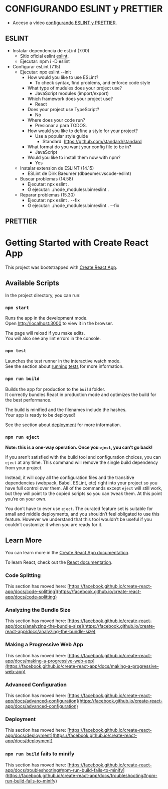 # CONFIGURANDO ESLINT y PRETTIER
- Acceso a vídeo  [configurando ESLINT y PRETTIER](https://www.youtube.com/watch?v=EEDRcolSHms).
## ESLINT

- Instalar dependencia de esLint (7.00)
  - Sitio oficial eslint  [eslint](https://eslint.org/).
  - Ejecutar: npm i -D eslint
- Configurar esLint (7.15)
  - Ejecutar: npx eslint --init
	  - How would you like to use ESLint?
	    - To check syntax, find problems, and enforce code style
    - What type of mudules does your project use?
	    - JavaScript modules (import/export)
    - Which framework does your project use?
	    - React
    - Does your project use TypeScript?
	    - No
    - Where does your code run?
	    - Presionar a para TODOS.
    - How would you like to define a style for your project?
	    - Use a popular style guide
	      - Standard: https://github.com/standard/standard
    - What format do you want your config file to be in?
	    - JavaScript
    - Would you like to install them now with npm?
	    - Yes
  - Instalar extension de ESLINT (14.15)
	  - ESLint de Dirk Baeumer (dbaeumer.vscode-eslint)
  - Buscar problemas (14.58)
	  - Ejecutar: npx eslint .
	  - O ejecutar: ./node_modules/.bin/eslint .
  - Reparar problemas (15.30)
	  - Ejecutar: npx eslint . --fix
	  - O ejecutar: ./node_modules/.bin/eslint . --fix

## PRETTIER

# Getting Started with Create React App

This project was bootstrapped with [Create React App](https://github.com/facebook/create-react-app).

## Available Scripts

In the project directory, you can run:

### `npm start`

Runs the app in the development mode.\
Open [http://localhost:3000](http://localhost:3000) to view it in the browser.

The page will reload if you make edits.\
You will also see any lint errors in the console.

### `npm test`

Launches the test runner in the interactive watch mode.\
See the section about [running tests](https://facebook.github.io/create-react-app/docs/running-tests) for more information.

### `npm run build`

Builds the app for production to the `build` folder.\
It correctly bundles React in production mode and optimizes the build for the best performance.

The build is minified and the filenames include the hashes.\
Your app is ready to be deployed!

See the section about [deployment](https://facebook.github.io/create-react-app/docs/deployment) for more information.

### `npm run eject`

**Note: this is a one-way operation. Once you `eject`, you can’t go back!**

If you aren’t satisfied with the build tool and configuration choices, you can `eject` at any time. This command will remove the single build dependency from your project.

Instead, it will copy all the configuration files and the transitive dependencies (webpack, Babel, ESLint, etc) right into your project so you have full control over them. All of the commands except `eject` will still work, but they will point to the copied scripts so you can tweak them. At this point you’re on your own.

You don’t have to ever use `eject`. The curated feature set is suitable for small and middle deployments, and you shouldn’t feel obligated to use this feature. However we understand that this tool wouldn’t be useful if you couldn’t customize it when you are ready for it.

## Learn More

You can learn more in the [Create React App documentation](https://facebook.github.io/create-react-app/docs/getting-started).

To learn React, check out the [React documentation](https://reactjs.org/).

### Code Splitting

This section has moved here: [https://facebook.github.io/create-react-app/docs/code-splitting](https://facebook.github.io/create-react-app/docs/code-splitting)

### Analyzing the Bundle Size

This section has moved here: [https://facebook.github.io/create-react-app/docs/analyzing-the-bundle-size](https://facebook.github.io/create-react-app/docs/analyzing-the-bundle-size)

### Making a Progressive Web App

This section has moved here: [https://facebook.github.io/create-react-app/docs/making-a-progressive-web-app](https://facebook.github.io/create-react-app/docs/making-a-progressive-web-app)

### Advanced Configuration

This section has moved here: [https://facebook.github.io/create-react-app/docs/advanced-configuration](https://facebook.github.io/create-react-app/docs/advanced-configuration)

### Deployment

This section has moved here: [https://facebook.github.io/create-react-app/docs/deployment](https://facebook.github.io/create-react-app/docs/deployment)

### `npm run build` fails to minify

This section has moved here: [https://facebook.github.io/create-react-app/docs/troubleshooting#npm-run-build-fails-to-minify](https://facebook.github.io/create-react-app/docs/troubleshooting#npm-run-build-fails-to-minify)
